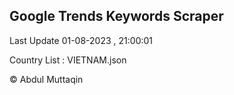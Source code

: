 

## Google Trends Keywords Scraper 
 
Last Update 01-08-2023 , 21:00:01

Country List :
VIETNAM.json



© Abdul Muttaqin 
